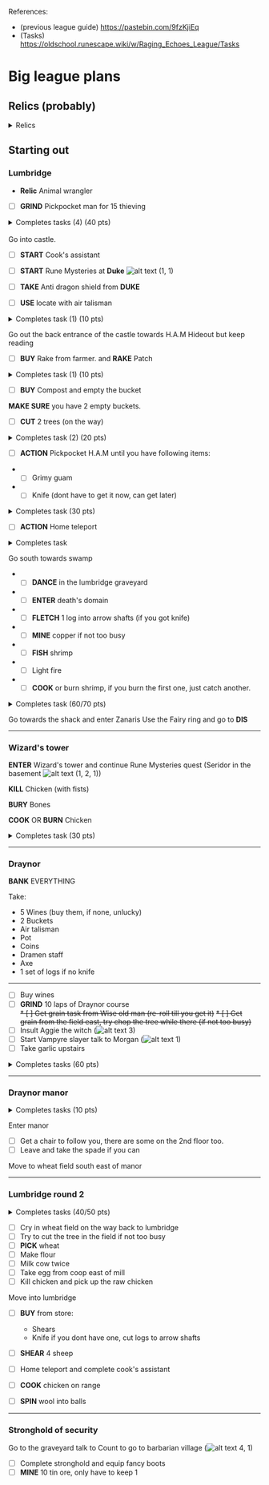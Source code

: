 References: 
- (previous league guide) https://pastebin.com/9fzKjiEq
- (Tasks) https://oldschool.runescape.wiki/w/Raging_Echoes_League/Tasks

[imgroot]: https://gist.githubusercontent.com/janjulius/6a94225c17fd2d0363eea8513fe5a9b7/raw/a218dea2fb3a9fb497400473ac5ea82f96587f1d/

# Big league plans

## Relics (probably)
<details>
<summary>Relics</summary>

## T1 
**Animal Wrangler** (Best for pvm, chins/cooked food when fishing)<br>

Power Miner

Lumberjack

## T? (teleport)
**Clue Compass**

Fairy's Flight/Bank Heist

## T? (recall/note)
if no relics with increased farming/food
maybe total recall

else bankers note

## T? Grimoire vs Overgrown
Very much depends on if spellbooks are necessary for build, imo, thralls and veng/barrage wont do much unless mage build

When it comes to prayers, also, combat relics will make you so overpowered that the prayer increase may be negligible.

Still also an unrevealed 3rd relic.

## T? Utility tier
**Dodgy Deals** OR **Friendly Forager**

Corner cutter is kind of usless unless money is needed but Golden god could be taken for this, no other relics revealed in that tier though.
</details>


## Starting out

### Lumbridge

- **Relic** Animal wrangler

* [ ] **GRIND** Pickpocket man for 15 thieving

<details>
<summary>Completes tasks (4) (40 pts)</summary>
<br>
- Achieve Your First Level Up
<br>
- Achieve Your First Level 5
<br>
- Achieve Your First Level 10
<br>
- Pickpocket a Citizen
</details>
<br>
Go into castle. 

* [ ] **START** Cook's assistant  
* [ ] **START** Rune Mysteries at **Duke** ![alt text](https://oldschool.runescape.wiki/images/Quick_chat_button.png?cf91b) (1, 1)
* [ ] **TAKE** Anti dragon shield from **DUKE** 

* [ ] **USE** locate with air talisman 

<details>
<summary>Completes task (1) (10 pts)</summary>
Locate a Runecrafting Altar With a Talisman
<br>
</details>

Go out the back entrance of the castle towards H.A.M Hideout but keep reading<br>
* [ ] **BUY** Rake from farmer. and **RAKE** Patch <br>  
<details>
<summary>Completes task (1) (10 pts)</summary>
Rake a Farming Patch
<br>
</details>

* [ ] **BUY** Compost and empty the bucket

**MAKE SURE** you have 2 empty buckets. 

* [ ] **CUT** 2 trees (on the way)

<details>
<summary>Completes task (2) (20 pts)</summary>
Burn Some Normal Logs

Chop Some Logs
<br>
</details>


* [ ] **ACTION** Pickpocket H.A.M until you have following items:
- * [ ] Grimy guam
- * [ ] Knife (dont have to get it now, can get later)

<details>
<summary>Completes task (30 pts)</summary>
Pickpocket a H.A.M. Member
<br>
</details>

* [ ] **ACTION** Home teleport
<details>
<summary>Completes task</summary>
Cast Home Teleport
<br>
</details>

Go south towards swamp
- * [ ] **DANCE** in the lumbridge graveyard
- * [ ] **ENTER** death's domain 
- * [ ] **FLETCH** 1 log into arrow shafts (if you got knife)
- * [ ] **MINE** copper if not too busy
- * [ ] **FISH** shrimp
- * [ ] Light fire
- * [ ] **COOK** or burn shrimp, if you burn the first one, just catch another.

<details>
<summary>Completes task (60/70 pts)</summary>
- Dance in a graveyard

- Visit Death's Domain

- Fletch Some Arrow Shafts

- Mine some Copper Ore

- Catch a Shrimp

- Burn Some Food (maybe)

- Cook Shrimp
<br>
</details>

Go towards the shack and enter Zanaris
Use the Fairy ring and go to **DIS**
___
### Wizard's tower

**ENTER** Wizard's tower and continue Rune Mysteries quest (Seridor in the basement ![alt text](https://oldschool.runescape.wiki/images/Quick_chat_button.png?cf91b) (1, 2, 1))

**KILL** Chicken (with fists) 

**BURY** Bones

**COOK** OR **BURN** Chicken

<details><summary>Completes task (30 pts)</summary>Kill a Chicken with your fists

Use a Fairy Ring<br>
Bury Some Bones</details>
___
### Draynor

**BANK** EVERYTHING

Take: 
- 5 Wines (buy them, if none, unlucky)
- 2 Buckets
- Air talisman
- Pot
- Coins
- Dramen staff
- Axe
- 1 set of logs if no knife
_______

* [ ] Buy wines
* [ ] **GRIND** 10 laps of Draynor course<br>
~~* [ ] Get grain task from Wise old man (re-roll till you get it)~~
~~* [ ] Get grain from the field east, try chop the tree while there (if not too busy)~~
* [ ] Insult Aggie the witch (![alt text](https://oldschool.runescape.wiki/images/Quick_chat_button.png?cf91b) 3)
* [ ] Start Vampyre slayer talk to Morgan (![alt text](https://oldschool.runescape.wiki/images/Quick_chat_button.png?cf91b) 1)
* [ ] Take garlic upstairs

<details><summary>Completes tasks (60 pts)</summary>
Achieve Your First Level 20

Complete the Draynor Agility Course<br>
Insult Aggie the Witch<br>
Complete 10 Laps of the Draynor Agility Course<br>

</details>

___
### Draynor manor
<details><summary>Completes tasks (10 pts)</summary>
Get a chair to follow you

</details>

Enter manor

- [ ] Get a chair to follow you, there are some on the 2nd floor too.
- [ ] Leave and take the spade if you can

Move to wheat field south east of manor

___
### Lumbridge round 2

<details><summary>Completes tasks (40/50 pts)</summary>
Chop a log from a potato tree (maybe)
Cry in a wheat field
Make some Flour
Use the Range in Lumbridge Castle
Spin a Ball of Wool
</details>


 - [ ] Cry in wheat field on the way back to lumbridge
 - [ ] Try to cut the tree in the field if not too busy
 - [ ] **PICK** wheat
 - [ ] Make flour
 - [ ] Milk cow twice 
 - [ ] Take egg from coop east of mill
 - [ ] Kill chicken and pick up the raw chicken

Move into lumbridge

- [ ] **BUY** from store:
    - Shears
    - Knife if you dont have one, cut logs to arrow shafts

- [ ] **SHEAR** 4 sheep
- [ ] Home teleport and complete cook's assistant
- [ ] **COOK** chicken on range
- [ ] **SPIN** wool into balls

____
### Stronghold of security

Go to the graveyard talk to Count to go to barbarian village (![alt text](https://oldschool.runescape.wiki/images/Quick_chat_button.png?cf91b) 4, 1)

- [ ] Complete stronghold and equip fancy boots
- [ ] **MINE** 10 tin ore, only have to keep 1